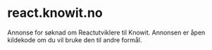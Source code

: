 # react.knowit.no

Annonse for søknad om Reactutviklere til Knowit. Annonsen er åpen kildekode om du vil bruke den til andre formål.
